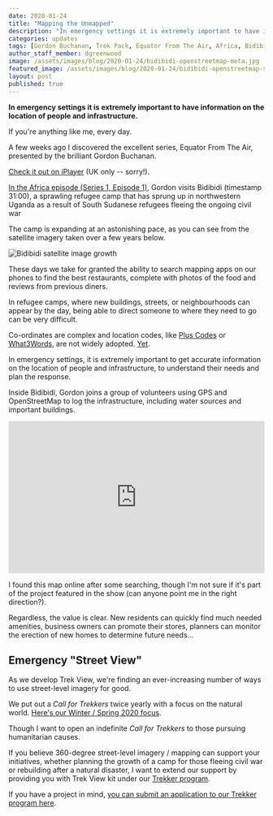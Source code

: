 ```yaml
---
date: 2020-01-24
title: "Mapping the Unmapped"
description: "In emergency settings it is extremely important to have information on the location of people and infrastructure."
categories: updates
tags: [Gordon Buchanan, Trek Pack, Equator From The Air, Africa, Bidibidi, What3Words]
author_staff_member: dgreenwood
image: /assets/images/blog/2020-01-24/bidibidi-openstreetmap-meta.jpg
featured_image: /assets/images/blog/2020-01-24/bidibidi-openstreetmap-sm.png
layout: post
published: true
---
```


**In emergency settings it is extremely important to have information on the location of people and infrastructure.**

If you're anything like me, every day.

A few weeks ago I discovered the excellent series, Equator From The Air, presented by the brilliant Gordon Buchanan.

[Check it out on iPlayer](https://www.bbc.co.uk/iplayer/episode/m0005hx3/equator-from-the-air-series-1-1-africa) (UK only -- sorry!).

[In the Africa episode (Series 1, Episode 1)](https://www.bbc.co.uk/iplayer/episode/m0005hx3/equator-from-the-air-series-1-1-africa), Gordon visits Bidibidi (timestamp 31:00), a sprawling refugee camp that has sprung up in northwestern Uganda as a result of South Sudanese refugees fleeing the ongoing civil war

The camp is expanding at an astonishing pace, as you can see from the satellite imagery taken over a few years below.

<img class="img-fluid" src="/assets/images/blog/2020-01-24/bidibidi-evolution.gif" alt="Bidibidi satellite image growth" title="Bidibidi satellite image growth" />

These days we take for granted the ability to search mapping apps on our phones to find the best restaurants, complete with photos of the food and reviews from previous diners.

In refugee camps, where new buildings, streets, or neighbourhoods can appear by the day, being able to direct someone to where they need to go can be very difficult.

Co-ordinates are complex and location codes, like [Plus Codes](https://plus.codes/) or [What3Words](https://what3words.com/), are not widely adopted. [Yet](/blog/2019/location-codes-unmapped-hiking-trails).

In emergency settings, it is extremely important to get accurate information on the location of people and infrastructure, to understand their needs and plan the response.

Inside Bidibidi, Gordon joins a group of volunteers using GPS and OpenStreetMap to log the infrastructure, including water sources and important buildings.

<iframe width="100%" height="300px" frameborder="0" allowfullscreen src="https://umap.openstreetmap.fr/it/map/bidibidi-refugee-settlement-base-mapping_245242?scaleControl=false&miniMap=false&scrollWheelZoom=false&zoomControl=true&allowEdit=false&moreControl=true&searchControl=null&tilelayersControl=null&embedControl=null&datalayersControl=true&onLoadPanel=caption&captionBar=false"></iframe>

I found this map online after some searching, though I'm not sure if it's part of the project featured in the show (can anyone point me in the right direction?).

Regardless, the value is clear. New residents can quickly find much needed amenities, business owners can promote their stores, planners can monitor the erection of new homes to determine future needs...

## Emergency "Street View" 

As we develop Trek View, we're finding an ever-increasing number of ways to use street-level imagery for good.

We put out a _Call for Trekkers_ twice yearly with a focus on the natural world. [Here's our Winter / Spring 2020 focus](/blog/2019/call-for-trekkers-winter-spring).

Though I want to open an indefinite _Call for Trekkers_ to those pursuing humanitarian causes.

If you believe 360-degree street-level imagery / mapping can support your initiatives, whether planning the growth of a camp for those fleeing civil war or rebuilding after a natural disaster, I want to extend our support by providing you with Trek View kit under our [Trekker program](/loan).

If you have a project in mind, [you can submit an application to our Trekker program here](/loan).